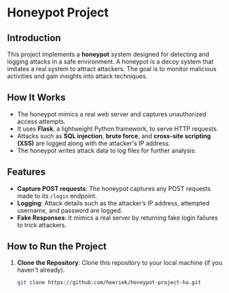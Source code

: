 # Honeypot Project

## Introduction
This project implements a **honeypot** system designed for detecting and logging attacks in a safe environment. A honeypot is a decoy system that imitates a real system to attract attackers. The goal is to monitor malicious activities and gain insights into attack techniques.

## How It Works
- The honeypot mimics a real web server and captures unauthorized access attempts.
- It uses **Flask**, a lightweight Python framework, to serve HTTP requests.
- Attacks such as **SQL injection**, **brute force**, and **cross-site scripting (XSS)** are logged along with the attacker's IP address.
- The honeypot writes attack data to log files for further analysis.

## Features
- **Capture POST requests**: The honeypot captures any POST requests made to its `/login` endpoint.
- **Logging**: Attack details such as the attacker’s IP address, attempted username, and password are logged.
- **Fake Responses**: It mimics a real server by returning fake login failures to trick attackers.

## How to Run the Project
1. **Clone the Repository**:
   Clone this repository to your local machine (if you haven't already).
   ```bash
   git clone https://github.com/heeriek/honeypot-project-ha.git
